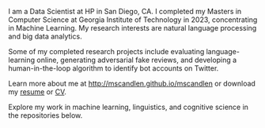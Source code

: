 I am a Data Scientist at HP in San Diego, CA. I completed my Masters in Computer Science at Georgia Institute of Technology in 2023, concentrating in Machine Learning. My research interests are natural language processing and big data analytics.

Some of my completed research projects include evaluating language-learning online, generating adversarial fake reviews, and developing a human-in-the-loop algorithm to identify bot accounts on Twitter.

Learn more about me at http://mscandlen.github.io/mscandlen or download my [resume](https://github.com/mscandlen/mscandlen/raw/master/docs/Madelyn_Scandlen_Resume.pdf) or [CV](https://github.com/mscandlen/mscandlen/raw/master/docs/Madelyn_Scandlen_CV.pdf).

Explore my work in machine learning, linguistics, and cognitive science in the repositories below.
